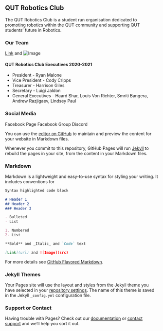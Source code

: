 ## QUT Robotics Club
The QUT Robotics Club is a student run organisation dedicated to promoting robotics within the QUT community and supporting QUT students’ future in Robotics.

### Our Team
[Link](url) and ![Image](src)
#### QUT Robotics Club Executives 2020-2021
+ President - Ryan Malone
+ Vice President - Cody Cripps
+ Treasurer - Harrison Giles
+ Secretary - Luigi Jaldon
+ General Executives - Haard Shar, Louis Von Richter, Smriti Bangera, Andrew Razjigaev, Lindsey Paul

### Social Media
Facebook Page
Facebook Group
Discord



You can use the [editor on GitHub](https://github.com/qut-robotics-club/qut-robotics-club.github.io/edit/main/index.md) to maintain and preview the content for your website in Markdown files.

Whenever you commit to this repository, GitHub Pages will run [Jekyll](https://jekyllrb.com/) to rebuild the pages in your site, from the content in your Markdown files.

### Markdown

Markdown is a lightweight and easy-to-use syntax for styling your writing. It includes conventions for

```markdown
Syntax highlighted code block

# Header 1
## Header 2
### Header 3

- Bulleted
- List

1. Numbered
2. List

**Bold** and _Italic_ and `Code` text

[Link](url) and ![Image](src)
```

For more details see [GitHub Flavored Markdown](https://guides.github.com/features/mastering-markdown/).

### Jekyll Themes

Your Pages site will use the layout and styles from the Jekyll theme you have selected in your [repository settings](https://github.com/qut-robotics-club/qut-robotics-club.github.io/settings). The name of this theme is saved in the Jekyll `_config.yml` configuration file.

### Support or Contact

Having trouble with Pages? Check out our [documentation](https://docs.github.com/categories/github-pages-basics/) or [contact support](https://github.com/contact) and we’ll help you sort it out.
